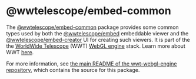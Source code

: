 # @wwtelescope/embed-common

The [@wwtelescope/embed-common] package provides some common types used by both
the [@wwtelescope/embed] embeddable viewer and the [@wwtelescope/embed-creator]
UI for creating such viewers. It is part of the the [WorldWide
Telescope][wwt-home] (WWT) [WebGL engine] stack. Learn more about WWT
[here][wwt-home].

[@wwtelescope/embed-common]: https://www.npmjs.com/package/@wwtelescope/embed-common
[@wwtelescope/embed]: https://www.npmjs.com/package/@wwtelescope/embed
[@wwtelescope/embed-creator]: https://www.npmjs.com/package/@wwtelescope/embed-creator
[wwt-home]: https://worldwidetelescope.org/home/
[WebGL engine]: https://github.com/WorldWideTelescope/wwt-webgl-engine/

For more information, see [the main README of the wwt-webgl-engine
repository][main-readme], which contains the source for this package.

[main-readme]: https://github.com/WorldWideTelescope/wwt-webgl-engine/#readme
